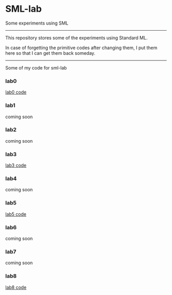 # SML-lab
Some experiments using SML

----

This repository stores some of the experiments using Standard ML.

In case of forgetting the primitive codes after changing them, I put them here so that I can get them back someday. 

----

Some of my code for sml-lab

### lab0

[lab0 code](https://github.com/JinpengLiu981113/SML-lab/tree/master/lab0-CardLab)

### lab1
coming soon
### lab2
coming soon
### lab3

[lab3 code](https://github.com/JinpengLiu981113/SML-lab/tree/master/lab3-bignum)

### lab4
coming soon
### lab5

[lab5 code](https://github.com/JinpengLiu981113/SML-lab/tree/master/lab5-ThesaurusLab)

### lab6
coming soon
### lab7
coming soon
### lab8

[lab8 code](https://github.com/JinpengLiu981113/SML-lab/tree/master/lab8-RangeLab)
